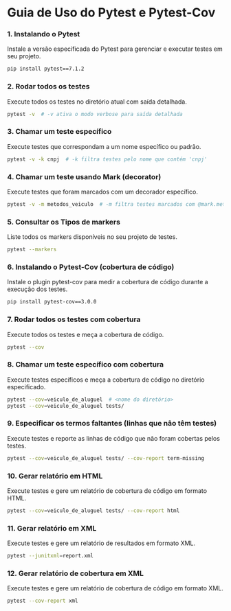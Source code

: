 # Guia de Uso do Pytest e Pytest-Cov

### 1. Instalando o Pytest
Instale a versão especificada do Pytest para gerenciar e executar testes em seu projeto.
```bash
pip install pytest==7.1.2
```
### 2. Rodar todos os testes
Execute todos os testes no diretório atual com saída detalhada.
```bash
pytest -v  # -v ativa o modo verbose para saída detalhada
```
### 3. Chamar um teste específico
Execute testes que correspondam a um nome específico ou padrão.
```bash
pytest -v -k cnpj  # -k filtra testes pelo nome que contém 'cnpj'
```
### 4. Chamar um teste usando Mark (decorator)
Execute testes que foram marcados com um decorador específico.
```bash
pytest -v -m metodos_veiculo  # -m filtra testes marcados com @mark.metodos_veiculo
```
### 5. Consultar os Tipos de markers
Liste todos os markers disponíveis no seu projeto de testes.
```bash
pytest --markers
```
### 6. Instalando o Pytest-Cov (cobertura de código)
Instale o plugin pytest-cov para medir a cobertura de código durante a execução dos testes.
```bash
pip install pytest-cov==3.0.0
```
### 7. Rodar todos os testes com cobertura
Execute todos os testes e meça a cobertura de código.
```bash
pytest --cov
```
### 8. Chamar um teste específico com cobertura
Execute testes específicos e meça a cobertura de código no diretório especificado.
```bash
pytest --cov=veiculo_de_aluguel  # <nome do diretório>
pytest --cov=veiculo_de_aluguel tests/ 
```
### 9. Especificar os termos faltantes (linhas que não têm testes)
Execute testes e reporte as linhas de código que não foram cobertas pelos testes.
```bash
pytest --cov=veiculo_de_aluguel tests/ --cov-report term-missing 
```
### 10. Gerar relatório em HTML
Execute testes e gere um relatório de cobertura de código em formato HTML.
```bash
pytest --cov=veiculo_de_aluguel tests/ --cov-report html
```
### 11. Gerar relatório em XML
Execute testes e gere um relatório de resultados em formato XML.
```bash
pytest --junitxml=report.xml
```
### 12. Gerar relatório de cobertura em XML
Execute testes e gere um relatório de cobertura de código em formato XML.
```bash
pytest --cov-report xml
```